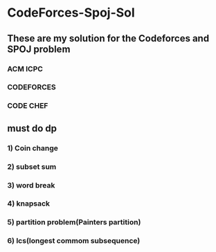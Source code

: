 # CodeForces-Spoj-Sol
## These are my solution for the Codeforces and SPOJ problem

### ACM ICPC
### CODEFORCES

### CODE CHEF


## must do dp
### 1) Coin change
### 2) subset sum
### 3) word break
### 4) knapsack
### 5) partition problem(Painters partition)
### 6) lcs(longest commom subsequence)
